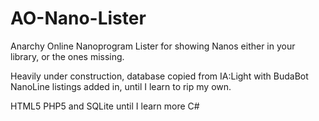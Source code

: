 # AO-Nano-Lister
Anarchy Online Nanoprogram Lister for showing Nanos either in your library, or the ones missing.

Heavily under construction, database copied from IA:Light
with BudaBot NanoLine listings added in, until I learn to rip my own.

HTML5 PHP5 and SQLite until I learn more C#
